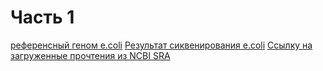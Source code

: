# Часть 1

[референсный геном e.coli](/Part1/RefGenome_e_coli.fna.gz)
[Результат сиквенирования e.coli](/Part1/SRR_e_coli_fastq.gz)
[Ссылку на загруженные прочтения из NCBI SRA](https://www.ncbi.nlm.nih.gov/sra/SRX17802335[accn])
